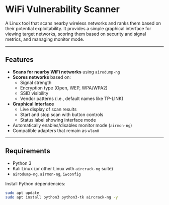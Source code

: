 # WiFi Vulnerability Scanner

A Linux tool that scans nearby wireless networks and ranks them based on their potential exploitability. It provides a simple graphical interface for viewing target networks, scoring them based on security and signal metrics, and managing monitor mode.

---

## Features

- **Scans for nearby WiFi networks** using `airodump-ng`
- **Scores networks** based on:
  - Signal strength
  - Encryption type (Open, WEP, WPA/WPA2)
  - SSID visibility
  - Vendor patterns (i.e., default names like TP-LINK)
- **Graphical Interface**
  - Live display of scan results
  - Start and stop scan with button controls
  - Status label showing interface mode
- Automatically enables/disables monitor mode (`airmon-ng`)
- Compatible adapters that remain as `wlan0`

---

## Requirements

- Python 3
- Kali Linux (or other Linux with `aircrack-ng` suite)
- `airodump-ng`, `airmon-ng`, `iwconfig`

Install Python dependencies:

```bash
sudo apt update
sudo apt install python3 python3-tk aircrack-ng -y


